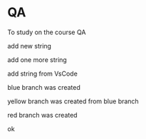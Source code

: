 # QA
To study on the course QA

add new string

add one more string

add string from VsCode

blue branch was created

yellow branch was created from blue branch

red branch was created

ok